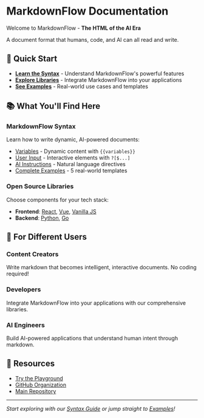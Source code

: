 # MarkdownFlow Documentation

Welcome to MarkdownFlow - **The HTML of the AI Era**

A document format that humans, code, and AI can all read and write.

## 🚀 Quick Start

- **[Learn the Syntax](syntax/index.md)** - Understand MarkdownFlow's powerful features
- **[Explore Libraries](libraries/index.md)** - Integrate MarkdownFlow into your applications
- **[See Examples](syntax/examples.md)** - Real-world use cases and templates

## 📚 What You'll Find Here

### MarkdownFlow Syntax
Learn how to write dynamic, AI-powered documents:
- [Variables](syntax/variables.md) - Dynamic content with `{{variables}}`
- [User Input](syntax/user-input.md) - Interactive elements with `?[$...]`
- [AI Instructions](syntax/ai-instructions.md) - Natural language directives
- [Complete Examples](syntax/examples.md) - 5 real-world templates

### Open Source Libraries
Choose components for your tech stack:
- **Frontend**: [React](libraries/frontend/markdown-flow-ui.md), [Vue](libraries/frontend/markdown-it-flow.md), [Vanilla JS](libraries/frontend/markdown-it-flow.md)
- **Backend**: [Python](libraries/backend/agent-python.md), [Go](libraries/backend/agent-go.md)

## 🎯 For Different Users

### Content Creators
Write markdown that becomes intelligent, interactive documents. No coding required!

### Developers
Integrate MarkdownFlow into your applications with our comprehensive libraries.

### AI Engineers
Build AI-powered applications that understand human intent through markdown.

## 🔗 Resources

- [Try the Playground](https://markdownflow.streamlit.app/)
- [GitHub Organization](https://github.com/ai-shifu)
- [Main Repository](https://github.com/ai-shifu/markdown-flow)

---

*Start exploring with our [Syntax Guide](syntax/index.md) or jump straight to [Examples](syntax/examples.md)!*